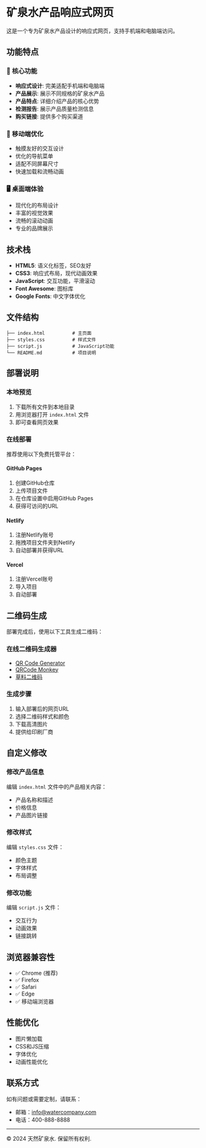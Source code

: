 # 矿泉水产品响应式网页

这是一个专为矿泉水产品设计的响应式网页，支持手机端和电脑端访问。

## 功能特点

### 🎯 核心功能
- **响应式设计**: 完美适配手机端和电脑端
- **产品展示**: 展示不同规格的矿泉水产品
- **产品特点**: 详细介绍产品的核心优势
- **检测报告**: 展示产品质量检测信息
- **购买链接**: 提供多个购买渠道

### 📱 移动端优化
- 触摸友好的交互设计
- 优化的导航菜单
- 适配不同屏幕尺寸
- 快速加载和流畅动画

### 🖥️ 桌面端体验
- 现代化的布局设计
- 丰富的视觉效果
- 流畅的滚动动画
- 专业的品牌展示

## 技术栈

- **HTML5**: 语义化标签，SEO友好
- **CSS3**: 响应式布局，现代动画效果
- **JavaScript**: 交互功能，平滑滚动
- **Font Awesome**: 图标库
- **Google Fonts**: 中文字体优化

## 文件结构

```
├── index.html          # 主页面
├── styles.css          # 样式文件
├── script.js           # JavaScript功能
└── README.md           # 项目说明
```

## 部署说明

### 本地预览
1. 下载所有文件到本地目录
2. 用浏览器打开 `index.html` 文件
3. 即可查看网页效果

### 在线部署
推荐使用以下免费托管平台：

#### GitHub Pages
1. 创建GitHub仓库
2. 上传项目文件
3. 在仓库设置中启用GitHub Pages
4. 获得可访问的URL

#### Netlify
1. 注册Netlify账号
2. 拖拽项目文件夹到Netlify
3. 自动部署并获得URL

#### Vercel
1. 注册Vercel账号
2. 导入项目
3. 自动部署

## 二维码生成

部署完成后，使用以下工具生成二维码：

### 在线二维码生成器
- [QR Code Generator](https://www.qr-code-generator.com/)
- [QRCode Monkey](https://www.qrcode-monkey.com/)
- [草料二维码](https://cli.im/)

### 生成步骤
1. 输入部署后的网页URL
2. 选择二维码样式和颜色
3. 下载高清图片
4. 提供给印刷厂商

## 自定义修改

### 修改产品信息
编辑 `index.html` 文件中的产品相关内容：
- 产品名称和描述
- 价格信息
- 产品图片链接

### 修改样式
编辑 `styles.css` 文件：
- 颜色主题
- 字体样式
- 布局调整

### 修改功能
编辑 `script.js` 文件：
- 交互行为
- 动画效果
- 链接跳转

## 浏览器兼容性

- ✅ Chrome (推荐)
- ✅ Firefox
- ✅ Safari
- ✅ Edge
- ✅ 移动端浏览器

## 性能优化

- 图片懒加载
- CSS和JS压缩
- 字体优化
- 动画性能优化

## 联系方式

如有问题或需要定制，请联系：
- 邮箱：info@watercompany.com
- 电话：400-888-8888

---

© 2024 天然矿泉水. 保留所有权利. 